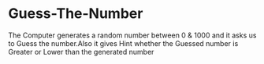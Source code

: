 # Guess-The-Number
The Computer generates a random number between 0 & 1000 and it asks us to Guess the number.Also it gives Hint whether the Guessed number is Greater or Lower than the generated number
